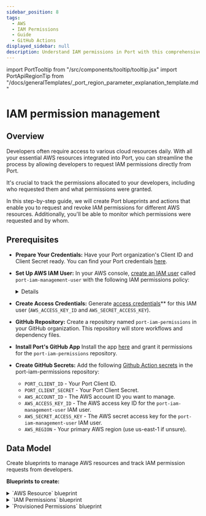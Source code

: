 ```yaml
---
sidebar_position: 8
tags:
  - AWS
  - IAM Permissions
  - Guide
  - GitHub Actions
displayed_sidebar: null
description: Understand IAM permissions in Port with this comprehensive guide, ensuring secure and effective access management.
---
```


import PortTooltip from "/src/components/tooltip/tooltip.jsx"
import PortApiRegionTip from "/docs/generalTemplates/_port_region_parameter_explanation_template.md"

# IAM permission management

## Overview

Developers often require access to various cloud resources daily. With all your essential AWS resources integrated into Port, you can streamline the process by allowing developers to request IAM permissions directly from Port.

It's crucial to track the permissions allocated to your developers, including who requested them and what permissions were granted.

In this step-by-step guide, we will create Port blueprints and actions that enable you to request and revoke IAM permissions for different AWS resources. Additionally, you'll be able to monitor which permissions were requested and by whom.

## Prerequisites

- **Prepare Your Credentials:** Have your Port organization's Client ID and Client Secret ready. You can find your Port credentials [here](/docs/build-your-software-catalog/custom-integration/api/api.md#find-your-port-credentials).
- **Set Up AWS IAM User:** In your AWS console, [create an IAM user](https://docs.aws.amazon.com/IAM/latest/UserGuide/id_users_create.html) called `port-iam-management-user` with the following IAM permissions policy:
    <details>

        <summary>IAM policy json </summary>

        ```json showLineNumbers
        {
            "Version": "2012-10-17",
            "Statement": [
                {
                    "Effect": "Allow",
                    "Action": [
                        "iam:CreateRole",
                        "iam:UpdateRole",
                        "iam:DeleteRole",
                        "iam:CreatePolicy",
                        "iam:DeletePolicy",
                        "iam:AttachRolePolicy",
                        "iam:DetachRolePolicy"
                    ],
                    "Resource": "*"
                }
            ]
        }
        ```
    </details>
- **Create Access Credentials:** Generate [access credentials](https://docs.aws.amazon.com/IAM/latest/UserGuide/id_credentials_access-keys.html)** for this IAM user (`AWS_ACCESS_KEY_ID` and `AWS_SECRET_ACCESS_KEY`).

- **GitHub Repository:** Create a repository named `port-iam-permissions` in your GitHub organization. This repository will store workflows and dependency files.

- **Install Port's GitHub App** Install the app [here](https://github.com/apps/getport-io/installations/new) and grant it permissions for the `port-iam-permissions` repository.

- **Create GitHub Secrets:** Add the following [Github Action secrets](https://docs.github.com/en/actions/security-guides/using-secrets-in-github-actions) in the port-iam-permissions repository:
    - `PORT_CLIENT_ID` - Your Port Client ID.
    - `PORT_CLIENT_SECRET` - Your Port Client Secret.
    - `AWS_ACCOUNT_ID` - The AWS account ID you want to manage.
    - `AWS_ACCESS_KEY_ID` - The AWS access key ID for the `port-iam-management-user` IAM user.
    - `AWS_SECRET_ACCESS_KEY` - The AWS secret access key for the `port-iam-management-user` IAM user.
    - `AWS_REGION` - Your primary AWS region (use us-east-1 if unsure).

## Data Model
Create <PortTooltip id="blueprint">blueprints</PortTooltip> to manage AWS resources and track IAM permission requests from developers.

**Blueprints to create:**

<details>
    <summary>`AWS Resource` blueprint</summary>

    The entities of this blueprint represent different AWS resources we want to manage IAM permissions for (S3 buckets, EC2 instances, etc.).
    
    ```json showLineNumbers
    {
        "identifier": "aws_resource",
        "title": "AWS Resource",
        "icon": "AWS",
        "schema": {
            "properties": {
                "tags": {
                    "items": {
                        "type": "object"
                    },
                    "title": "Tags",
                    "type": "array",
                    "icon": "DefaultProperty"
                },
                "resource_type": {
                    "icon": "DefaultProperty",
                    "title": "Resource Type",
                    "type": "string",
                    "enum": [
                        "S3",
                        "EC2"
                    ],
                    "enumColors": {
                        "S3": "blue",
                        "EC2": "green"
                    }
                }
            },
            "required": ["resource_type"]
        },
        "mirrorProperties": {},
        "calculationProperties": {},
        "aggregationProperties": {},
        "relations": {}
    }
    ```
</details>

<details>
    <summary>`IAM Permissions` blueprint</summary>

    The entities of this blueprint represent different AWS IAM permissions that can be associated to an IAM Policy (`s3:DeleteBucket`, `s3:PutObject`, `ec2:StopInstances`, `ec2:TerminateInstances`, etc.).

    ```json showLineNumbers
    {
        "identifier": "iam_permissions",
        "title": "IAM Permissions",
        "icon": "Lock",
        "schema": {
            "properties": {
                "resource_type": {
                    "icon": "AWS",
                    "title": "Resource Type",
                    "type": "string",
                    "enum": [
                        "S3",
                        "EC2"
                    ],
                    "enumColors": {
                        "S3": "blue",
                        "EC2": "green"
                    }
                }
            },
            "required": ["resource_type"]
        },
        "mirrorProperties": {},
        "calculationProperties": {},
        "aggregationProperties": {},
        "relations": {}
    }
    ```
</details>


<details>
    <summary>`Provisioned Permissions` blueprint</summary>

    The entities of this blueprint represent the permissions which were created and managed using Port.

    ```json showLineNumbers
    {
        "identifier": "provisioned_permissions",
        "description": "This blueprint represents a set of provisioned permissions for some AWS resource",
        "title": "Provisioned Permissions",
        "icon": "Lock",
        "schema": {
            "properties": {
                "requester": {
                    "title": "Requester",
                    "type": "string",
                    "format": "user",
                    "icon": "DefaultProperty"
                },
                "iam_policy": {
                    "title": "IAM Policy",
                    "type": "object",
                    "icon": "Lock",
                    "description": "The IAM policy given for this temporary permission"
                },
                "sign_in_url": {
                    "icon": "DefaultProperty",
                    "title": "Sign-in URL",
                    "type": "string",
                    "description": "The sign-in URL for this temporary permission",
                    "format": "url"
                },
                "policy_arn": {
                    "title": "Policy ARN",
                    "type": "string",
                    "icon": "DefaultProperty"
                },
                "role_arn": {
                    "title": "Role ARN",
                    "type": "string",
                    "icon": "DefaultProperty"
                },
                "expiry_time": {
                  "title": "Expiry Time",
                  "icon": "DefaultProperty",
                  "description": "When the provisioned permission will expire",
                  "type": "string",
                  "format": "timer"
                }
            },
            "required": []
        },
        "mirrorProperties": {},
        "calculationProperties": {},
        "aggregationProperties": {},
        "relations": {
            "permissions": {
                "title": "Permissions",
                "target": "iam_permissions",
                "required": false,
                "many": true
            },
            "aws_resource": {
                "title": "AWS Resource",
                "target": "aws_resource",
                "required": false,
                "many": false
            }
        }
    }
    ```
    </details>

:::tip AWS Resource Types
For simplicity, the blueprints above include pre-defined options for resource types, such as `EC2` and `S3`.

You can modify the blueprints to support any type of AWS resource by adding additional options to the `resource_type` properties in both the `AWS Resource` and `IAM Permissions` blueprints.
:::

<p align="center">
<img src='/img/build-your-software-catalog/sync-data-to-catalog/cloud-providers/aws/iam-permissions-data-model.png' width='75%' border='1px' />
</p>

## Actions
To provision and revoke permissions for AWS resources via Port, you'll need to create <PortTooltip id="action">actions</PortTooltip> and set up the actions' backends.

### Actions backend - GitHub Workflows
As mentioned in the [prerequisites](#prerequisites), you'll use GitHub Actions as the backend for your Port actions. To do this, you will create two GitHub workflow files which will interact with AWS via the [CLI](https://aws.amazon.com/cli/) to create the necessary IAM permissions, and two JSON files which will be used as templates for the IAM permissions. 

Create the following files in the `port-iam-permissions` repository you set up in the [prerequisites](#prerequisites) section using the correct path as it appears in each filename:

<details>
    <summary>`Create permissions for AWS resource` GitHub workflow</summary>

This workflow is responsible for creating new IAM permissions for an AWS resource.

```yaml showLineNumbers title=".github/workflows/create-iam-permissions.yaml"
name: Create permissions for AWS resource
on:
  workflow_dispatch:
    inputs:
      properties:
        type: string
        required: true
        description: The form inputs
      port_context:
        type: string
        required: true
        description: The Port context for triggering this action                  

jobs:
  create-iam-permissions:
    name: Create IAM permissions
    runs-on: ubuntu-latest
    env:
      POLICY_NAME: Permission-${{github.run_id}}
    steps:
      - uses: actions/checkout@v4
        with:
          persist-credentials: true
      - name: Configure AWS Credentials
        uses: aws-actions/configure-aws-credentials@v4
        with:
          aws-access-key-id: ${{ secrets.AWS_ACCESS_KEY_ID }}
          aws-secret-access-key: ${{ secrets.AWS_SECRET_ACCESS_KEY }}
          aws-region: ${{ secrets.AWS_REGION }}
      - name: Create JSON for permissions
        id: create-jsons
        run: |
          permissions=$(echo '${{ inputs.properties }}' | jq -c -r '[.permissions[].identifier]')
          echo "PERMISSIONS_ARRAY=${permissions}" >> $GITHUB_OUTPUT
          jq -r --argjson permissions "${permissions}" --arg resource "${{fromJson(inputs.port_context).entity.identifier}}/*" '.Statement[0].Action=$permissions | .Statement[0].Resource=$resource' .github/templates/iamPolicyDocument.json > temp_policy_document.json
          jq -r --arg aws_acc_id "${{ secrets.AWS_ACCOUNT_ID }}" '.Statement[0].Principal.AWS="arn:aws:iam::"+$aws_acc_id+":root"' .github/templates/iamTrustPolicy.json > temp_trust_policy.json
      - name: Apply policies and attachments
        id: apply-policies
        run: |
          # Create the policy
          policy_arn=$(aws iam create-policy --policy-name $POLICY_NAME --policy-document file://temp_policy_document.json --no-cli-pager | jq '.Policy.Arn')
          echo ${policy_arn}
          echo "POLICY_ARN=${policy_arn}" >> $GITHUB_OUTPUT
          # Create the role with assume-role policy
          echo "ROLE_ARN=$(aws iam create-role --role-name $POLICY_NAME --assume-role-policy-document file://temp_trust_policy.json --no-cli-pager | jq '.Role.Arn')" >> $GITHUB_OUTPUT
          # Attach policy to the role
          aws iam attach-role-policy --role-name $POLICY_NAME --policy-arn arn:aws:iam::${{ secrets.AWS_ACCOUNT_ID }}:policy/$POLICY_NAME
      - name: Create varialbes
        id: create-variables
        run: |
          echo "POLICY=$(cat temp_policy_document.json | jq -c '.')" >> $GITHUB_OUTPUT
          echo "SIGN_IN_URL=https://signin.aws.amazon.com/switchrole?account=${{ secrets.AWS_ACCOUNT_ID }}&roleName=${{ env.POLICY_NAME }}&displayName=${{ env.POLICY_NAME }}" >> $GITHUB_OUTPUT
      - name: "Report permission to Port 🚢"
        uses: port-labs/port-github-action@v1
        with:
            clientId: ${{ secrets.PORT_CLIENT_ID }}
            clientSecret: ${{ secrets.PORT_CLIENT_SECRET }}
            baseUrl: https://api.getport.io
            identifier: ${{ env.POLICY_NAME }}
            title: ${{ env.POLICY_NAME }}
            blueprint: provisioned_permissions
            properties: |
              {
                "iam_policy": ${{ steps.create-variables.outputs.POLICY }},
                "requester": "${{ fromJson(inputs.port_context).trigger.by.user.email }}",
                "sign_in_url": "${{ steps.create-variables.outputs.SIGN_IN_URL }}",
                "role_arn": ${{ steps.apply-policies.outputs.ROLE_ARN }},
                "policy_arn": ${{ steps.apply-policies.outputs.POLICY_ARN }}
              }
            relations: |
              {
                "aws_resource": "${{ fromJson(inputs.port_context).entity.identifier }}",
                "permissions": ${{ steps.create-jsons.outputs.PERMISSIONS_ARRAY }}
              }
      - uses: port-labs/port-github-action@v1
        with:
          clientId: ${{ secrets.PORT_CLIENT_ID }}
          clientSecret: ${{ secrets.PORT_CLIENT_SECRET }}
          baseUrl: https://api.getport.io
          operation: PATCH_RUN
          status: "SUCCESS"
          runId: ${{ fromJson(inputs.port_context).runId}}
          logMessage: |
            Created permission for the AWS resource "${{ fromJson(inputs.port_context).entity.identifier }}"🚀
            Requester for this permission is: ${{ fromJson(inputs.port_context).trigger.by.user.email }}
            The sign-in URL: ${{ steps.create-variables.outputs.SIGN_IN_URL }}
```
</details>

<details>
    <summary>`Revoke permissions for AWS resource` GitHub workflow</summary>

    This workflow is responsible for revoking IAM permissions for an AWS resource.

```yaml showLineNumbers title=".github/workflows/delete-iam-permissions.yaml"
name: Delete IAM permissions for AWS resource
on:
  workflow_dispatch:
    inputs:
      properties:
        type: string
        required: true
        description: The Port Payload for triggering this action
      port_context:
        type: string
        required: true
        description: The Port context for triggering this action                

jobs:
  delete-permissions:
    name: Delete IAM permissions
    runs-on: ubuntu-latest
    env:
      POLICY_ARN: ${{ fromJson(inputs.port_context).entity.properties.policy_arn }}
    steps:
      - uses: actions/checkout@v4
        with:
          persist-credentials: true
      - name: Configure AWS Credentials
        uses: aws-actions/configure-aws-credentials@v4
        with:
          aws-access-key-id: ${{ secrets.AWS_ACCESS_KEY_ID }}
          aws-secret-access-key: ${{ secrets.AWS_SECRET_ACCESS_KEY }}
          aws-region: ${{ secrets.AWS_REGION }}
      - name: Delete policies
        id: delete-policies
        run: |
          # Detach the policy from the role
          aws iam detach-role-policy --role-name ${{ fromJson(inputs.port_context).entity.identifier }} --policy-arn ${{ env.POLICY_ARN }}
          # Delete the policy
          aws iam delete-policy --policy-arn "${{ env.POLICY_ARN }}" --no-cli-pager
          # Delete the role
          aws iam delete-role --role-name ${{ fromJson(inputs.port_context).entity.identifier }} --no-cli-pager
      - name: "Delete permission from Port 🚢"
        uses: port-labs/port-github-action@v1
        with:
          clientId: ${{ secrets.PORT_CLIENT_ID }}
          clientSecret: ${{ secrets.PORT_CLIENT_SECRET }}
          baseUrl: https://api.getport.io
          identifier: ${{ fromJson(inputs.port_context).entity.identifier }}
          operation: DELETE
          blueprint: provisioned_permissions
      - uses: port-labs/port-github-action@v1
        with:
          clientId: ${{ secrets.PORT_CLIENT_ID }}
          clientSecret: ${{ secrets.PORT_CLIENT_SECRET }}
          baseUrl: https://api.getport.io
          operation: PATCH_RUN
          runId: ${{ fromJson(inputs.port_context).runId}}
          logMessage: |
            Permission "${{ fromJson(inputs.port_context).entity.identifier }}" has been deleted.
            To get more information regarding this deletion, contact "${{ fromJson(inputs.port_context).trigger.by.user.email }}".
```

</details> 

<PortApiRegionTip/>

<details>
    <summary>`IAM policy JSON` template file</summary>

    This file will act as a template for the generated IAM policies.

    ```json showLineNumbers title=".github/templates/iamPolicyDocument.json"
   {
        "Version": "2012-10-17",
        "Statement": [
            {
                "Effect": "Allow",
                "Action": [],
                "Resource": ""
            }
        ]
    }
    ```

</details> 
<details>
    <summary>`IAM trust policy JSON` template file</summary>

    This file will act as a template for the generated IAM trust policies.
    
    ***Replace the `<YOUR_AWS_ACCOUNT_ID>` with the AWS account ID you want to allocate permissions for.***

    ```json showLineNumbers title=".github/templates/iamTrustPolicy.json"
    {
        "Version": "2012-10-17",
        "Statement": [
            {
                "Effect": "Allow",
                "Principal": {"AWS": "arn:aws:iam::<YOUR_AWS_ACCOUNT_ID>:root"}, 
                "Action": "sts:AssumeRole"
            }
        ]
    }

    ```

</details> 



### Creating Port actions
After setting up the backend in GitHub, create Port actions to trigger these workflows. Use the Port UI to create the following actions:

<details>
    <summary>`Request permissions` Port action</summary>

    This is a `DAY-2` action on the `AWS Resource` blueprint for requesting and provisioning new IAM permissions.

    ***Replace the `<YOUR_GITHUB_ORG>` placeholder with your GitHub organization.***

```json showLineNumbers
{
  "identifier": "request_permissions",
  "title": "Request permissions",
  "icon": "DefaultProperty",
  "description": "Request permissions for an AWS resource",
  "trigger": {
    "type": "self-service",
    "operation": "DAY-2",
    "userInputs": {
      "properties": {
        "permissions": {
          "title": "Permissions",
          "type": "array",
          "items": {
            "type": "string",
            "format": "entity",
            "blueprint": "iam_permissions",
            "dataset": {
              "combinator": "and",
              "rules": [
                {
                  "property": "resource_type",
                  "operator": "=",
                  "value": {
                    "jqQuery": ".entity.properties.resource_type"
                  }
                }
              ]
            }
          }
        }
      },
      "required": [
        "permissions"
      ],
      "order": []
    },
    "blueprintIdentifier": "aws_resource"
  },
  "invocationMethod": {
    "type": "GITHUB",
    "org": "<YOUR_GITHUB_ORG>",
    "repo": "port-iam-permissions",
    "workflow": "create-iam-permissions.yaml",
    "workflowInputs": {
      "properties": "{{ .inputs }}",
      "port_context": {
        "blueprint": "{{.action.blueprint}}",
        "entity": "{{.entity}}",
        "runId": "{{.run.id}}",
        "trigger": "{{ .trigger }}"
      }
    },
    "reportWorkflowStatus": true
  },
  "requiredApproval": false
}
```
</details>

:::tip Creating Actions with JSON
Don't know how to create actions via the Port UI?
Click [here](/actions-and-automations/create-self-service-experiences/setup-ui-for-action)!
:::

<details>
    <summary>`Revoke permissions` Port action</summary>

    This is a `DELETE` action on the `Provisioned Permissions` blueprint for revoking IAM permissions.

    ***Replace the `<YOUR_GITHUB_ORG>` placeholder with your GitHub organization.***

```json showLineNumbers
{
  "identifier": "revoke_permissions",
  "title": "Revoke permissions",
  "icon": "Alert",
  "trigger": {
    "type": "self-service",
    "operation": "DELETE",
    "userInputs": {
      "properties": {},
      "required": [],
      "order": []
    },
    "blueprintIdentifier": "provisioned_permissions"
  },
  "invocationMethod": {
    "type": "GITHUB",
    "org": "<YOUR_GITHUB_ORG>",
    "repo": "port-iam-permissions",
    "workflow": "delete-iam-permissions.yaml",
    "workflowInputs": {
      "properties": "{{ .inputs }}",
      "port_context": {
        "blueprint": "{{ .action.blueprint }}",
        "entity": "{{.entity }}",
        "runId": "{{ .run.id }}",
        "trigger": "{{ .trigger }}"
      }
    },
    "reportWorkflowStatus": true
  },
  "requiredApproval": false
}
```
</details>

## Managing permissions
Before provisioning and revoking permissions, we need to complete two tasks:

1. Define the AWS resources for which we want to provision permissions.
2. Specify the permissions we want our developers to be able to request and provision.

### Defining AWS resources
Managing the AWS resources we want to provision permissions for will be done using Port entities. Navigate to the [AWS Resources](https://app.getport.io/aws_resources) catalog page to create some example entities.

:::info Simple Permissions to Get Started
For simplicity, we will be creating AWS resource entities manually. This can also be done using Port's [AWS Exporter](/docs/build-your-software-catalog/sync-data-to-catalog/cloud-providers/aws/aws.md). Go to the [Next Steps](#next-steps) section to read more.
:::

In the `AWS Resources` catalog page, click `Manually add AWS Resource` or click the `+ AWS Resource` button to create an entity.
The entity's identifier is the `AWS ARN` of the AWS resource. Ensure sure you toggle off the `Autogenerate` for the identifier.

Create two `AWS Resource` entities:

1. `S3` Bucket:
    * Title: `My awesome S3 bucket`
    * Identifier: `arn:aws:s3:::my-s3-bucket`
    * Resource Type: `S3`

2. `EC2` Instance:
    * Title: `My awesome EC2 machine`
    * Identifier: `arn:aws:ec2:us-east-1:12345678:instance/i-abc123456789`
    * Resource Type: `EC2`
 
:::tip Adding More IAM Permissions
Feel free to add more AWS resources of your own, just ensure the entity's identifier matches the AWS ARN of the resource you want to add.
:::

<p align="center">
<img src='/img/build-your-software-catalog/sync-data-to-catalog/cloud-providers/aws/iam-permissions-create-aws-resource-entity.png' width='50%' border='1px' />
</p>

### Defining allowed IAM permissions

To manage the IAM permissions we want our developers to provision, we will use Port entities. Navigate to the [IAM Permissions](https://app.getport.io/iam_permissions) catalog page to create example entities


In the `IAM Permissions` catalog page, click `Manually add IAM Permission` or click the `+ IAM Permissions` button to create an entity.
The entity's identifier should be the IAM permission you want to allow (e.g., `s3:PutObject`). Ensure you toggle off the `Autogenerate` option for the identifier.

Create two `IAM Permissions` entities:

1. `S3` Permission:
    * Title: `Put S3 objects`
    * Identifier: `s3:PutObject`
    * Resource Type: `S3`

2. `EC2` Permission:
    * Title: `Stop EC2 Instance`
    * Identifier: `ec2:StopInstances`
    * Resource Type: `EC2`

:::tip Add More IAM Permissions
Feel free to add more IAM permissions of your own, just ensure the entity's identifier matches the IAM permission you want to add.
:::
 
<p align="center">
<img src='/img/build-your-software-catalog/sync-data-to-catalog/cloud-providers/aws/iam-permissions-create-iam-permissions-entity.png' width='50%' border='1px' />
</p>

We are all set!

### Managing permissions
Now that we finished setting up our Port environment, actions, and actions' backends, we are ready to manage IAM permissions for our AWS resources!

#### Provision permissions
Start by creating new temporary permissions for our S3 bucket `my-s3-bucket`. Navigate to the bucket's [entity page](https://app.getport.io/aws_resourceEntity?identifier=arn%3Aaws%3As3%3A%3A%3Amy-s3-bucket).

1. Click the `...` at the top right of the entity screen. 
2. Select `Request permissions`. 
3. Coose the `s3:PutObject` permission. 
4. Click `Execute`.

This will trigger a new action run which will appear in the action runs bar on the right. Click on the action run to navigate to the run page.

Once the Port action run is complete, you will see action logs showing:
- The AWS resource for which the IAM permissions were provisioned.
- Who requested the IAM permissions.
- The sign-in URL for the provisioned role.

The action will also create a new `Provisioned Permissions` entity, visible in the [Provisioned Permissions](https://app.getport.io/provisioned_permissions) catalog page.

To test your new temporary permissions, copy the sign-in URL and paste it to your browser's URL bar. Click the `Switch Role` button. 

You are now signed in to your new role, which has permissions as defined in the Port action! 🥳

<p align="center">
<img src='/img/build-your-software-catalog/sync-data-to-catalog/cloud-providers/aws/iam-permissions-provision-permissions-action.png' width='100%' border='1px' />
</p>

#### Revoke permissions

Now, we want to revoke the permissions provisioned for our S3 bucket `my-s3-bucket`. Start by navigating to the new `Provisioned Permission` entity.

1. Go to the [Provisioned Permissions](https://app.getport.io/provisioned_permissions) catalog page.
2. Click on the new `Permission-XXXXXXXX` entity.

:::tip About Provisioned Permissions
On the `Provisioned Permissions` entity page, you can view crucial information about the provisioned permissions, such as the generated IAM policy and the requester of the permissions.

In the `Related entities` section, you can see which permissions were provisioned and to which resource.

Visit the [Provisioned Permissions](https://app.getport.io/provisioned_permissions) catalog page to view all active permissions. There, you can find detailed information, including the requesters of permissions, IAM policies, sign-in URLs, and more.

<p align="center">
<img src='/img/build-your-software-catalog/sync-data-to-catalog/cloud-providers/aws/iam-permissions-provisioned-permissions-page.png' width='75%' border='1px' />
</p>

:::

Once you're in the provisioned permission entity you created:

1. Click the `...` at the top right of the entity screen.
2. Click `Revoke permissions`. 
3. Click `Delete`.

<p align="center">
<img src='/img/build-your-software-catalog/sync-data-to-catalog/cloud-providers/aws/iam-permissions-provisioned-permissions-entity-revoke-permissions.png' width='75%' border='1px' />
</p>

This will trigger a new action run which will appear in the action runs bar on the right. Click on the action run to access its details page.

Upon completion of the Port action run, you will receive action logs containing:
- Information about the deleted IAM Permission.
- Identification of the individual responsible for the deletion.

Furthermore, the action will remove the `Provisioned Permissions` entity generated during the permissions provisioning.

Attempting to use the previous sign-in URL again will demonstrate that the permission is no longer functional ❌.

<p align="center">
<img src='/img/build-your-software-catalog/sync-data-to-catalog/cloud-providers/aws/iam-permissions-revoke-permissions-action.png' width='125%' border='1px'/>
</p>

#### Remove permissions with automations

With the [automations](https://docs.getport.io/actions-and-automations/define-automations) feature, you can automatically trigger actions using events from the catalog. 

For instance, your HR system can automatically trigger an event to revoke permissions via Port when an employee departs the company. In this guide, we will utilize the timer expired event to initiate the revoke permissions action, ensuring temporary permissions expire as required by your security or compliance teams.

Note that `Provisioned Permissions` blueprint we deployed earlier has a timer property to specify when a permission will expire. 

```json showLineNumbers
"expiry_time": {
  "title": "Expiry Time",
  "icon": "DefaultProperty",
  "description": "When the provisioned permission will expire",
  "type": "string",
  "format": "timer"
  }
```

The automation you will create will monitor events related to `Provisioned Permissions` entities in your catalog. It will check if these events are triggered by the `expiry_time` timer property expiring and then execute the `Delete IAM Permissions` GitHub workflow described earlier in this guide.

:::tip Building Automations
Need help building automations? Check out our [guide](https://docs.getport.io/actions-and-automations/define-automations/) on creating automations!
:::

Next, proceed to deploy the automation outlined below. Remember to replace `YOUR_GITHUB_ORG` in the JSON with your GitHub Organization ID.

<details>
    <summary>Revoke Expired Permissions Automation</summary>
```json showLineNumbers
{
  "identifier": "automation",
  "title": "Automation",
  "trigger": {
    "type": "automation",
    "event": {
      "type": "TIMER_PROPERTY_EXPIRED",
      "blueprintIdentifier": "provisioned_permissions",
      "propertyIdentifier": "expiry_time"
    }
  },
  "invocationMethod": {
    "type": "GITHUB",
    "org": "<YOUR_GITHUB_ORG>",
    "repo": "port-iam-permissions",
    "workflow": "delete-iam-permissions.yaml",
    "workflowInputs": {
      "properties": "{{ .inputs }}",
      "port_context": {
        "blueprint": "{{ .event.context.blueprintIdentifier }}",
        "entity": "{{.event.diff.after }}",
        "runId": "{{ .run.id }}",
        "trigger": "{{ .event.trigger }}"
      }
    },
    "reportWorkflowStatus": true
  },
  "publish": true
}
```
</details>

Please note that the automation's JSON structure differs from that of the self-service `Revoke permissions` action JSON outlined earlier in this guide. Specifically, the `workflowInputs` are populated with data from the Timer Expired event (such as `.event.context.blueprintIdentifier` or `.event.trigger`), rather than from user input or the self-service action.

Once our automation is deployed, we will manually configure the expiry time for a provisioned permission through the Port UI. In a real-world scenario, this would typically be programmatically set based on your organization's permissions time-to-live policy or defined by the developer during the permission creation via self-service action.

To proceed, execute the `Request Permissions` self-service action on the S3 bucket entity created earlier, selecting `s3:PutObject` from the `Permissions` dropdown. Then, navigate to the `Provisioned Permissions` tab in the catalog and set an expiry time five minutes into the future for the newly created entity.

<p align="center">
<img src='/img/build-your-software-catalog/sync-data-to-catalog/cloud-providers/aws/iam-permissions-provisioned-permissions-entity-add-expiry-time.png' width='40%' border='1px'/>
</p>

Next, click on the `Builder` button located at the top right. Then, navigate to the `Audit Log` tab on the left sidebar. After five minutes have elapsed, you should observe a `Timer Expired` event logged for a `provisioned_permissions` blueprint. This event is automatically generated by Port when the manually set expiry time for the `Provisioned Permissions` entity is reached.

<p align="center">
<img src='/img/build-your-software-catalog/sync-data-to-catalog/cloud-providers/aws/iam-permissions-provisioned-permissions-timer-expired-event.png'width='100%' border='1px' />
</p>

Now, navigate to the `Automations` tab on the left sidebar. Next, click on the `Runs history` button located at the top right. Select the latest automation run. You should observe that the automation run completed successfully and the permission was deleted.

<p align="center">
<img src='/img/build-your-software-catalog/sync-data-to-catalog/cloud-providers/aws/iam-permissions-expired-permissions-removal-automation-run.png'width='100%' border='1px' />
</p>

## Summary 
That concludes the setup for managing IAM permissions across your AWS resources using Port! 🚀

Feel free to explore further by adding additional `IAM Permissions` and `AWS Resources` entities. You can expand the range of resource types by adjusting the `resource_type` property within the `IAM Permissions` and `AWS Resources` blueprints.

Refer to the [Next Steps](#next-steps) section to discover how to enhance this guide further within your Port environment.

## Next Steps
- **Install Port's [AWS exporter](/docs/build-your-software-catalog/sync-data-to-catalog/cloud-providers/aws/aws.md)**: Utilize Port's AWS exporter to automatically populate your software catalog with AWS resources from your environment. This tool enables you to populate your `AWS Resources` blueprints with various AWS resources.

- **Enforce [manual approval](/docs/actions-and-automations/create-self-service-experiences/set-self-service-actions-rbac/set-self-service-actions-rbac.md#configure-manual-approval-for-actions) for your Port actions**: Gain control over provisioning and revoking permissions by implementing manual approval for your actions. This setup establishes a request-approve workflow for managing permissions using Port.